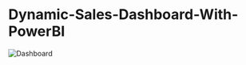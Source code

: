 # Dynamic-Sales-Dashboard-With-PowerBI

![Dashboard](https://github.com/Da-Agadz/Dynamic-Sales-Dashboard-With-PowerBI/assets/105236170/fffad304-7dae-43cc-a440-41cd2b9ed1e4)
